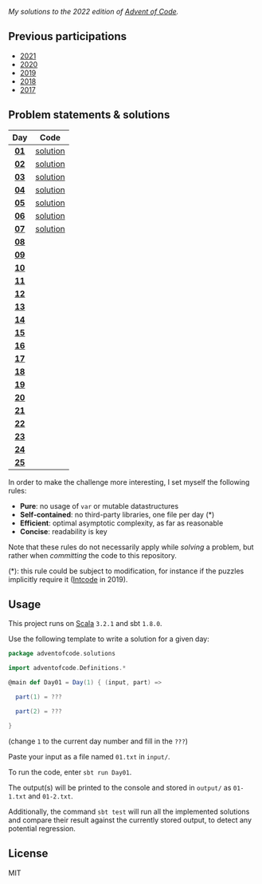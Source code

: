 _My solutions to the 2022 edition of [Advent of Code](https://adventofcode.com/2022)._

## Previous participations

* [2021](https://github.com/FlorianCassayre/AdventOfCode-2021)
* [2020](https://github.com/FlorianCassayre/AdventOfCode-2020)
* [2019](https://github.com/FlorianCassayre/AdventOfCode-2019)
* [2018](https://github.com/FlorianCassayre/AdventOfCode-2018)
* [2017](https://github.com/FlorianCassayre/AdventOfCode-2017)

## Problem statements & solutions

<div align="center">

  | Day | Code |
  |:---:|:---:|
  | **[01](https://adventofcode.com/2022/day/1)** | [solution](src/main/scala/adventofcode/solutions/Day01.scala) |
  | **[02](https://adventofcode.com/2022/day/2)** | [solution](src/main/scala/adventofcode/solutions/Day02.scala) |
  | **[03](https://adventofcode.com/2022/day/3)** | [solution](src/main/scala/adventofcode/solutions/Day03.scala) |
  | **[04](https://adventofcode.com/2022/day/4)** | [solution](src/main/scala/adventofcode/solutions/Day04.scala) |
  | **[05](https://adventofcode.com/2022/day/5)** | [solution](src/main/scala/adventofcode/solutions/Day05.scala) |
  | **[06](https://adventofcode.com/2022/day/6)** | [solution](src/main/scala/adventofcode/solutions/Day06.scala) |
  | **[07](https://adventofcode.com/2022/day/7)** | [solution](src/main/scala/adventofcode/solutions/Day07.scala) |
  | **[08](https://adventofcode.com/2022/day/8)** | [](src/main/scala/adventofcode/solutions/Day08.scala) |
  | **[09](https://adventofcode.com/2022/day/9)** | [](src/main/scala/adventofcode/solutions/Day09.scala) |
  | **[10](https://adventofcode.com/2022/day/10)** | [](src/main/scala/adventofcode/solutions/Day10.scala) |
  | **[11](https://adventofcode.com/2022/day/11)** | [](src/main/scala/adventofcode/solutions/Day11.scala) |
  | **[12](https://adventofcode.com/2022/day/12)** | [](src/main/scala/adventofcode/solutions/Day12.scala) |
  | **[13](https://adventofcode.com/2022/day/13)** | [](src/main/scala/adventofcode/solutions/Day13.scala) |
  | **[14](https://adventofcode.com/2022/day/14)** | [](src/main/scala/adventofcode/solutions/Day14.scala) |
  | **[15](https://adventofcode.com/2022/day/15)** | [](src/main/scala/adventofcode/solutions/Day15.scala) |
  | **[16](https://adventofcode.com/2022/day/16)** | [](src/main/scala/adventofcode/solutions/Day16.scala) |
  | **[17](https://adventofcode.com/2022/day/17)** | [](src/main/scala/adventofcode/solutions/Day17.scala) |
  | **[18](https://adventofcode.com/2022/day/18)** | [](src/main/scala/adventofcode/solutions/Day18.scala) |
  | **[19](https://adventofcode.com/2022/day/19)** | [](src/main/scala/adventofcode/solutions/Day19.scala) |
  | **[20](https://adventofcode.com/2022/day/20)** | [](src/main/scala/adventofcode/solutions/Day20.scala) |
  | **[21](https://adventofcode.com/2022/day/21)** | [](src/main/scala/adventofcode/solutions/Day21.scala) |
  | **[22](https://adventofcode.com/2022/day/22)** | [](src/main/scala/adventofcode/solutions/Day22.scala) |
  | **[23](https://adventofcode.com/2022/day/23)** | [](src/main/scala/adventofcode/solutions/Day23.scala) |
  | **[24](https://adventofcode.com/2022/day/24)** | [](src/main/scala/adventofcode/solutions/Day24.scala) |
  | **[25](https://adventofcode.com/2022/day/25)** | [](src/main/scala/adventofcode/solutions/Day25.scala) |

</div>

In order to make the challenge more interesting, I set myself the following rules:

* **Pure**: no usage of `var` or mutable datastructures
* **Self-contained**: no third-party libraries, one file per day (*)
* **Efficient**: optimal asymptotic complexity, as far as reasonable
* **Concise**: readability is key

Note that these rules do not necessarily apply while _solving_ a problem, but rather when _committing_ the code to this repository.

(*): this rule could be subject to modification, for instance if the puzzles implicitly require it ([Intcode](https://adventofcode.com/2019/day/9) in 2019).

## Usage

This project runs on [Scala](https://scala-lang.org) `3.2.1` and sbt `1.8.0`.

Use the following template to write a solution for a given day:

```Scala
package adventofcode.solutions

import adventofcode.Definitions.*

@main def Day01 = Day(1) { (input, part) =>

  part(1) = ???

  part(2) = ???

}
```
(change `1` to the current day number and fill in the `???`)

Paste your input as a file named `01.txt` in `input/`.

To run the code, enter `sbt run Day01`.

The output(s) will be printed to the console and stored in `output/` as `01-1.txt` and `01-2.txt`.

Additionally, the command `sbt test` will run all the implemented solutions and compare their result against the currently stored output, to detect any potential regression.

## License

MIT
